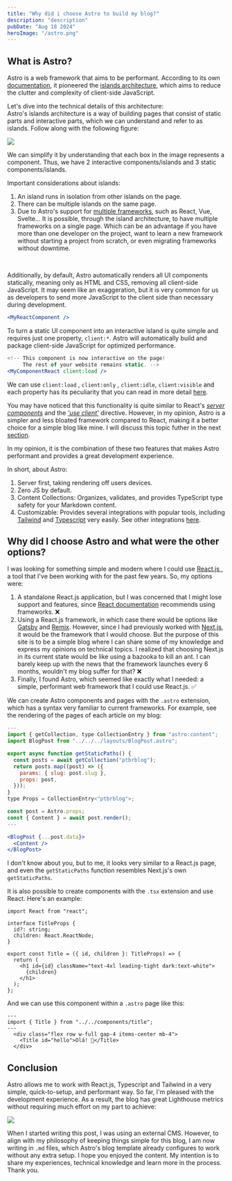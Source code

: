 ```yaml
---
title: "Why did i choose Astro to build my blog?"
description: "description"
pubDate: "Aug 18 2024"
heroImage: "/astro.png"
---
```


## <span class="dark:text-white">What is Astro?</span>

Astro is a web framework that aims to <span class="font-bold">be performant</span>. According to its own <a target="_blank" href="https://docs.astro.build/en/concepts/why-astro/" class="dark:text-white dark:hover:text-gray-100"> documentation</a>, it pioneered the <a target="_blank" href="https://docs.astro.build/en/concepts/islands/" class="dark:text-white dark:hover:text-gray-100">islands architecture</a>, which aims to reduce the clutter and complexity of client-side JavaScript.

Let's dive into the technical details of this architecture: <br />
Astro's islands architecture is a way of building pages that consist of static parts and interactive parts, which we can understand and refer to as islands. Follow along with the following figure:

<img src="/astro-islands.png" />

We can simplify it by understanding that each box in the image represents a component. Thus, we have 2 interactive components/islands and 3 static components/islands.

Important considerations about islands:

1. An island runs in isolation from other islands on the page.
2. There can be multiple islands on the same page.
3. Due to Astro's support for <a target="_blank" href="https://docs.astro.build/en/guides/integrations-guide/#official-integrations" class="dark:text-white dark:hover:text-gray-100">multiple frameworks</a>, such as React, Vue, Svelte... It is possible, through the island architecture, to have multiple frameworks on a single page. Which can be an advantage if you have more than one developer on the project, want to learn a new framework without starting a project from scratch, or even migrating frameworks without downtime.

<br />

Additionally, by default, Astro automatically renders all UI components statically, meaning only as HTML and CSS, removing all client-side JavaScript. It may seem like an exaggeration, but it is very common for us as developers to send more JavaScript to the client side than necessary during development.

```jsx
<MyReactComponent />
```

To turn a static UI component into an interactive island is quite simple and requires just one property, `client:*`. Astro will automatically build and package client-side JavaScript for optimized performance.

```jsx
<!-- This component is now interactive on the page!
     The rest of your website remains static. -->
<MyComponentReact client:load />
```

We can use `client:load` , `client:only` , `client:idle`, `client:visible` and each property has its peculiarity that you can read in more detail <a target="_blank" href="https://docs.astro .build/en/reference/directives-reference/#client-directives" class="dark:text-white dark:hover:text-gray-100">here</a>.

You may have noticed that this functionality is quite similar to React's <a target="_blank" href="https://react.dev/reference/rsc/server-components" class="dark:text-white dark:hover:text-gray-100 ">_server components_</a> and the <a target="_blank" href="https://react.dev/reference/rsc/use-client" class="dark:text-white dark:hover:text-gray-100" >_'use client'_</a> directive. However, in my opinion, Astro is a simpler and less bloated framework compared to React, making it a better choice for a simple blog like mine. I will discuss this topic futher in the next <a target="_blank" href="#why-did-i-choose-astro-and-what-were-the-other-options" class="dark:text-white dark:hover:text- gray-100">section</a>.

In my opinion, it is the combination of these two features that makes Astro performant and provides a great development experience.

In short, about Astro:

1. Server first, taking rendering off users devices.
2. Zero JS by default.
3. Content Collections: Organizes, validates, and provides TypeScript type safety for your Markdown content.
4. Customizable: Provides several integrations with popular tools, including <a target="_blank" href="https://docs.astro.build/en/guides/integrations-guide/tailwind/" class="dark:text-white dark:hover:text-gray-100">Tailwind</a> and <a target="_blank" href="https://docs.astro.build/en/guides/typescript/" class="dark:text-white dark:hover:text-gray-100">Typescript</a> very easily. See other integrations <a target="_blank" href="https://docs.astro.build/en/guides/integrations-guide/" class="dark:text-white dark:hover:text-gray-100">here</a>.

## <span class="dark:text-white">Why did I choose Astro and what were the other options?</span>

I was looking for something simple and modern where I could use <a target="_blank" href="https://react.dev/" class="dark:text-white dark:hover:text-gray-100">React.js </a>, a tool that I've been working with for the past few years. So, my options were:

1. A standalone React.js application, but I was concerned that I might lose support and features, since <a target="_blank" href="https://react.dev/learn/start-a-new-react- project" class="dark:text-white dark:hover:text-gray-100">React documentation</a> recommends using frameworks. ❌
2. Using a React.js framework, in which case there would be options like <a target="_blank" href="https://www.gatsbyjs.com/" class="dark:text-white dark:hover:text-gray-100">Gatsby</a> and <a target="_blank" href="https://remix.run/" class="dark:text-white dark:hover:text-gray-100">Remix</a>. However, since I had previously worked with <a target="_blank" href="https://nextjs.org/" class="dark:text-white dark:hover:text-gray-100">Next.js</a>, it would be the framework that I would choose. But the purpose of this site is to be a simple blog where I can share some of my knowledge and express my opinions on technical topics. I realized that choosing Next.js in its current state would be like using a bazooka to kill an ant. I can barely keep up with the news that the framework launches every 6 months, wouldn't my blog suffer for that? ❌
3. Finally, I found Astro, which seemed like exactly what I needed: a simple, performant web framework that I could use React.js. ✅

We can create Astro components and pages with the `.astro` extension, which has a syntax very familiar to current frameworks. For example, see the rendering of the pages of each article on my blog:

```jsx
---
import { getCollection, type CollectionEntry } from "astro:content";
import BlogPost from "../../../layouts/BlogPost.astro";

export async function getStaticPaths() {
  const posts = await getCollection("ptbrblog");
  return posts.map((post) => ({
    params: { slug: post.slug },
    props: post,
  }));
}
type Props = CollectionEntry<"ptbrblog">;

const post = Astro.props;
const { Content } = await post.render();
---

<BlogPost {...post.data}>
  <Content />
</BlogPost>

```

I don't know about you, but to me, it looks very similar to a React.js page, and even the `getStaticPaths` function resembles Next.js's own `getStaticPaths`.

It is also possible to create components with the `.tsx` extension and use React. Here's an example:

```tsx
import React from "react";

interface TitleProps {
  id?: string;
  children: React.ReactNode;
}

export const Title = ({ id, children }: TitleProps) => {
  return (
    <h1 id={id} className="text-4xl leading-tight dark:text-white">
      {children}
    </h1>
  );
};
```

And we can use this component within a `.astro` page like this:

```tsx
---
import { Title } from "../../components/title";
---
  <div class="flex row w-full gap-4 items-center mb-4">
    <Title id="hello">Olá! 👋</Title>
  </div>
```

## <span class="dark:text-white">Conclusion</span>

Astro allows me to work with React.js, Typescript and Tailwind in a very simple, quick-to-setup, and performant way. So far, I'm pleased with the development experience. As a result, the blog has great Lighthouse metrics without requiring much effort on my part to achieve:

<img src="/lighthouse.png" />

When I started writing this post, I was using an external CMS. However, to align with my philosophy of keeping things simple for this blog, I am now writing in `.md` files, which Astro's blog template already configures to work without any extra setup. I hope you enjoyed the content. My intention is to share my experiences, technical knowledge and learn more in the process. Thank you.

